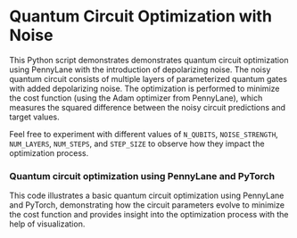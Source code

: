 # Quantum Circuit Optimization with Noise

This Python script demonstrates demonstrates quantum circuit optimization using PennyLane with the introduction of depolarizing noise. The noisy quantum circuit consists of multiple layers of parameterized quantum gates with added depolarizing noise. The optimization is performed to minimize the cost function (using the Adam optimizer from PennyLane), which measures the squared difference between the noisy circuit predictions and target values.

Feel free to experiment with different values of `N_QUBITS`, `NOISE_STRENGTH`, `NUM_LAYERS`, `NUM_STEPS`, and `STEP_SIZE` to observe how they impact the optimization process.

### Quantum circuit optimization using PennyLane and PyTorch

This code illustrates a basic quantum circuit optimization using PennyLane and PyTorch, demonstrating how the circuit parameters evolve to minimize the cost function and provides insight into the optimization process with the help of visualization.

